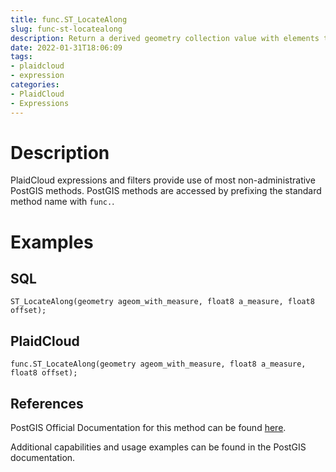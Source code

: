 ```yaml
---
title: func.ST_LocateAlong
slug: func-st-locatealong
description: Return a derived geometry collection value with elements that match the specified measure
date: 2022-01-31T18:06:09
tags:
- plaidcloud
- expression
categories:
- PlaidCloud
- Expressions
---
```



# Description


PlaidCloud expressions and filters provide use of most non-administrative PostGIS methods. PostGIS methods are accessed by prefixing the standard method name with `func.`.



# Examples


## SQL



```
ST_LocateAlong(geometry ageom_with_measure, float8 a_measure, float8 offset);
```


## PlaidCloud



```
func.ST_LocateAlong(geometry ageom_with_measure, float8 a_measure, float8 offset);
```


## References


PostGIS Official Documentation for this method can be found [here](https://postgis.net/docs/manual-3.1/ST_LocateAlong.html).



Additional capabilities and usage examples can be found in the PostGIS documentation.

